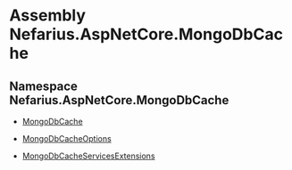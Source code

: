 # Assembly Nefarius.AspNetCore.MongoDbCache

## Namespace Nefarius.AspNetCore.MongoDbCache

- [MongoDbCache](./nefarius.aspnetcore.mongodbcache.mongodbcache.md)

- [MongoDbCacheOptions](./nefarius.aspnetcore.mongodbcache.mongodbcacheoptions.md)

- [MongoDbCacheServicesExtensions](./nefarius.aspnetcore.mongodbcache.mongodbcacheservicesextensions.md)
